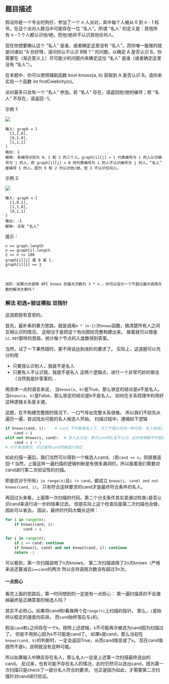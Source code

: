 ## 题目描述
假设你是一个专业的狗仔，参加了一个 n 人派对，其中每个人被从 0 到 n - 1 标号。在这个派对人群当中可能存在一位 “名人”。所谓 “名人” 的定义是：其他所有 n - 1 个人都认识他/她，而他/她并不认识其他任何人。

现在你想要确认这个 “名人” 是谁，或者确定这里没有 “名人”。而你唯一能做的就是问诸如 “A 你好呀，请问你认不认识 B呀？” 的问题，以确定 A 是否认识 B。你需要在（渐近意义上）尽可能少的问题内来确定这位 “名人” 是谁（或者确定这里没有 “名人”）。

在本题中，你可以使用辅助函数 bool knows(a, b) 获取到 A 是否认识 B。请你来实现一个函数 int findCelebrity(n)。

派对最多只会有一个 “名人” 参加。若 “名人” 存在，请返回他/她的编号；若 “名人” 不存在，请返回 -1。

示例 1:

![](https://assets.leetcode.com/uploads/2019/02/02/277_example_1_bold.PNG)
```
输入: graph = [
  [1,1,0],
  [0,1,0],
  [1,1,1]
]
输出: 1
解释: 有编号分别为 0、1 和 2 的三个人。graph[i][j] = 1 代表编号为 i 的人认识编号为 j 的人，而 graph[i][j] = 0 则代表编号为 i 的人不认识编号为 j 的人。“名人” 是编号 1 的人，因为 0 和 2 均认识他/她，但 1 不认识任何人。
```
示例 2:

![](https://assets.leetcode.com/uploads/2019/02/02/277_example_2.PNG)
```
输入: graph = [
  [1,0,1],
  [1,1,0],
  [0,1,1]
]
输出: -1
解释: 没有 “名人”
```

提示：
```
n == graph.length
n == graph[i].length
2 <= n <= 100
graph[i][j] 是 0 或 1.
graph[i][i] == 1
```
 
```
进阶：如果允许调用 API knows 的最大次数为 3 * n ，你可以设计一个不超过最大调用次数的解决方案吗？
```

### 解法 初选+验证模拟 双指针
这道题挺有意思的。

首先，最朴素的暴力思路，就是调用`n * (n-1)`次`knows`函数，搞清楚所有人之间互相认识的情况。
这相当于是把这个有向图给完整构建出来。
接着就可以借鉴`LC.997`那样的思路，统计每个节点的入度数得到答案。

当然，试了一下果然超时，更不用说达到进阶的要求了。
实际上，这道题可以充分利用
- 只要我认识别人，我就不是名人
- 只要有人不认识我，我就不是名人
这两个逻辑点，进行一个非常巧妙的做法（当然我是抄答案的…

用具体一点的语言来说，
当`knows(a, b)`是True，那么铁定的结论是a不是名人。
当`knows(a, b)`是False，那么铁定的结论是b不是名人。
如何在关系梳理中利用好这种逻辑关系是关键。

这题，在不构建完整图的情况下，一口气导出完整关系很难。
所以我们不妨先从遍历一遍，尝试找出可能的名人候选人开始。
扫描过程中，遵循如下逻辑
```python
if knows(cand, i):    # cand 不可能是名人了，为了不错过任何一种可能，名人换成i
    cand = i
elif not knows(i, cand):  # 步入此分支，表示cand和i互不认识，此时他俩都不可能是名人，所以直接让cand变成i+1
    cand = i + 1
# 对于其他情况，可以维持cand的候选人地位
```

如此扫描一遍后，我们当然可以得到一个候选人cand。（若`cand == n`，则直接返回-1
当然，上面这样一遍扫描的逻辑判断是有很多漏洞的，所以接着我们需要对cand进行第二次验证性的扫描。

即是否对于所有`i in range(n)`且`i != cand`，都成立
`knows(i, cand) and not knows(cand, i)`。
只有符合这样要求的cand才是最终符合条件的名人。

再回过头来看，上面第一次扫描的代码，第二个分支条件其实是通过检查`i`是否认识cand来进行进一步的结果过滤。
但是实际上这个检查后面第二次扫描也会做，因此可以省去。
因此，最终的代码大概长这样：
```python
for i in range(n):
    if knows(cand, i):
        cand = i

for i in range(n):
    if i == cand: continue
    if knows(i, cand) and not knows(cand, i): continue
    return -1
```
可以看到，第一次扫描调用了n次knows，
第二次扫描调用了2n次knows（严格来说还要减去`i==cand`的两次
所以总共调用次数没有超过3n次。

#### 一点担心
看完上面的思路后，第一时间想到的一定是有一点担心：
第一遍扫描真的不会漏掉最终是正确答案的候选人吗？

其实不必担心。如果将cand和i看做两个在`range(n)`上扫描的指针。
那么，`i`是始终以稳定的速度向前进。
而`cand`始终落后与`i`的。

假设`cand`和`i`之间存在一个`k`。按照上述逻辑，`k`不可能再次被选为cand因为扫描过了。
但是不用担心因为`k`不可能是cand了。
如果`k`是cand，那么当初在`knows(cand, k)`的判断时，一定会返回True，从而cand值变成了`k`。
现在cand值既然不是`k`，说明就没有这种可能。

所以如果输入中确实存在名人，那么名人一定是上述第一次扫描最终选出的cand。
反过来，也有可能不存在名人的情况，此时仍然可以选出cand，因为第一次扫描只是check了一部分名人符合的要求。
也正是因为如此，才需要第二次扫描针对cand进行验证。